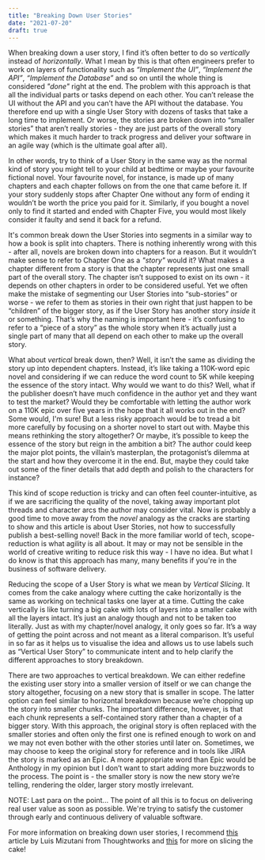 ```yaml
---
title: "Breaking Down User Stories"
date: "2021-07-20"
draft: true
---
```


When breaking down a user story, I find it’s often better to do so _vertically_
instead of _horizontally_. What I mean by this is that often engineers prefer to
work on layers of functionality such as _“Implement the UI”_, _“Implement the
API”_, _“Implement the Database”_ and so on until the whole thing is considered
_"done"_ right at the end. The problem with this approach is that all the
individual parts or tasks depend on each other. You can’t release the UI without
the API and you can’t have the API without the database. You therefore end up
with a single User Story with dozens of tasks that take a long time to
implement. Or worse, the stories are broken down into “smaller stories” that
aren’t really stories - they are just parts of the overall story which makes it
much harder to track progress and deliver your software in an agile way (which
is the ultimate goal after all).

In other words, try to think of a User Story in the same way as the normal kind
of story you might tell to your child at bedtime or maybe your favourite
fictional novel. Your favourite novel, for instance, is made up of many chapters
and each chapter follows on from the one that came before it. If your story
suddenly stops after Chapter One without any form of ending it wouldn’t be worth
the price you paid for it. Similarly, if you bought a novel only to find it
started and ended with Chapter Five, you would most likely consider it faulty
and send it back for a refund.

It's common break down the User Stories into segments in a similar way to how a
book is split into chapters. There is nothing inherently wrong with this - after
all, novels are broken down into chapters for a reason. But it wouldn’t make
sense to refer to Chapter One as a _"story"_ would it? What makes a chapter
different from a story is that the chapter represents just one small part of the
overall story. The chapter isn’t supposed to exist on its own - it depends on
other chapters in order to be considered useful. Yet we often make the mistake
of segmenting our User Stories into “sub-stories” or worse - we refer to them as
stories in their own right that just happen to be “children” of the bigger
story, as if the User Story has another story _inside_ it or something. That’s
why the naming is important here - it’s confusing to refer to a “piece of a
story” as the whole story when it’s actually just a single part of many that
all depend on each other to make up the overall story.

What about _vertical_ break down, then? Well, it isn’t the same as dividing the
story up into dependent chapters. Instead, it’s like taking a 110K-word epic
novel and considering if we can reduce the word count to 5K while keeping the
essence of the story intact. Why would we want to do this? Well, what if the
publisher doesn’t have much confidence in the author yet and they want to test
the market? Would they be comfortable with letting the author work on a 110K
epic over five years in the hope that it all works out in the end? Some would,
I'm sure! But a less risky approach would be to tread a bit more carefully by
focusing on a shorter novel to start out with. Maybe this means rethinking the
story altogether? Or maybe, it’s possible to keep the essence of the story but
reign in the ambition a bit? The author could keep the major plot points, the
villain’s masterplan, the protagonist’s dilemma at the start and how they
overcome it in the end. But, maybe they could take out some of the finer details
that add depth and polish to the characters for instance?

This kind of scope reduction is tricky and can often feel counter-intuitive, as
if we are sacrificing the quality of the novel, taking away important plot
threads and character arcs the author may consider vital. Now is probably a good
time to move away from the _novel_ analogy as the cracks are starting to show
and this article is about User Stories, not how to successfully publish a
best-selling novel! Back in the more familiar world of tech, scope-reduction is
what agility is all about. It may or may not be sensible in the world of
creative writing to reduce risk this way - I have no idea. But what I do know is
that this approach has many, many benefits if you're in the business of software
delivery.

Reducing the scope of a User Story is what we mean by _Vertical Slicing_. It
comes from the cake analogy where cutting the cake horizontally is the same as
working on technical tasks one layer at a time. Cutting the cake vertically is
like turning a big cake with lots of layers into a smaller cake with all the
layers intact. It’s just an analogy though and not to be taken too literally.
Just as with my chapter/novel analogy, it only goes so far. It’s a way of
getting the point across and not meant as a literal comparison. It’s useful in
so far as it helps us to visualise the idea and allows us to use labels such as
“Vertical User Story” to communicate intent and to help clarify the different
approaches to story breakdown.

There are two approaches to vertical breakdown. We can either redefine the
existing user story into a smaller version of itself or we can change the story
altogether, focusing on a new story that is smaller in scope. The latter option
can feel similar to horizontal breakdown because we’re chopping up the story
into smaller chunks. The important difference, however, is that each chunk
represents a self-contained story rather than a chapter of a bigger story. With
this approach, the original story is often replaced with the smaller stories and
often only the first one is refined enough to work on and we may not even bother
with the other stories until later on. Sometimes, we may choose to keep the
original story for reference and in tools like JIRA the story is marked as an
Epic. A more appropriate word than Epic would be Anthology in my opinion but I
don’t want to start adding more buzzwords to the process. The point is - the
smaller story is now the new story we’re telling, rendering the older, larger
story mostly irrelevant.

NOTE: Last para on the point... The point of all this is to focus on delivering
real user value as soon as possible. We're trying to satisfy the customer
through early and continuous delivery of valuable software.

For more information on breaking down user stories, I recommend
[this](https://www.thoughtworks.com/en-gb/insights/blog/slicing-your-development-work-multi-layer-cake)
article by Luis Mizutani from Thoughtworks and
[this](http://www.deltamatrix.com/horizontal-and-vertical-user-stories-slicing-the-cake/)
for more on slicing the cake!
